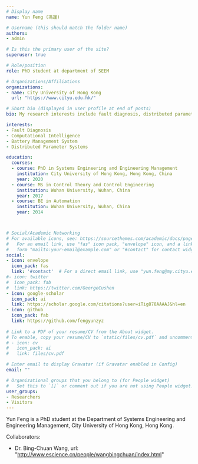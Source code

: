 ```yaml
---
# Display name
name: Yun Feng (馮運)

# Username (this should match the folder name)
authors:
- admin

# Is this the primary user of the site?
superuser: true

# Role/position
role: PhD student at department of SEEM 

# Organizations/Affiliations
organizations:
- name: City University of Hong Kong
  url: "https://www.cityu.edu.hk/"

# Short bio (displayed in user profile at end of posts)
bio: My research interests include fault diagnosis, distributed parameter systems and computational intelligence.

interests:
- Fault Diagnosis
- Computational Intelligence
- Battery Management System
- Distributed Parameter Systems

education:
  courses:
  - course: PhD in Systems Engineering and Engineering Management
    institution: City University of Hong Kong, Hong Kong, China
    year: 2020
  - course: MS in Control Theory and Control Engineering
    institution: Wuhan University, Wuhan, China
    year: 2017
  - course: BE in Automation
    institution: Wuhan University, Wuhan, China
    year: 2014



# Social/Academic Networking
# For available icons, see: https://sourcethemes.com/academic/docs/page-builder/#icons
#   For an email link, use "fas" icon pack, "envelope" icon, and a link in the
#   form "mailto:your-email@example.com" or "#contact" for contact widget.
social:
- icon: envelope
  icon_pack: fas
  link: '#contact'  # For a direct email link, use "yun.feng@my.cityu.edu.hk".
#- icon: twitter
#  icon_pack: fab
#  link: https://twitter.com/GeorgeCushen
- icon: google-scholar
  icon_pack: ai
  link: https://scholar.google.com/citations?user=iTig878AAAAJ&hl=en
- icon: github
  icon_pack: fab
  link: https://github.com/fengyunzyz
  
# Link to a PDF of your resume/CV from the About widget.
# To enable, copy your resume/CV to `static/files/cv.pdf` and uncomment the lines below.
# - icon: cv
#   icon_pack: ai
#   link: files/cv.pdf

# Enter email to display Gravatar (if Gravatar enabled in Config)
email: ""

# Organizational groups that you belong to (for People widget)
#   Set this to `[]` or comment out if you are not using People widget.
user_groups:
- Researchers
- Visitors
---
```

Yun Feng is a PhD student at the Department of Systems Engineering and Engineering Management, City University of Hong Kong, Hong Kong.

Collaborators:
- Dr. Bing-Chuan Wang, url: "http://www.escience.cn/people/wangbingchuan/index.html"


